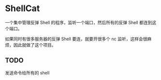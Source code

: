 # ShellCat

一个集中管理反弹 Shell 的程序，监听一个端口，然后所有的反弹 Shell 都连到这个端口。

如果同时有很多服务器的反弹 Shell 要连，就要开很多个 nc 监听，这样会很麻烦，因此就做了这个项目。

## TODO

发送命令给所有的 shell
